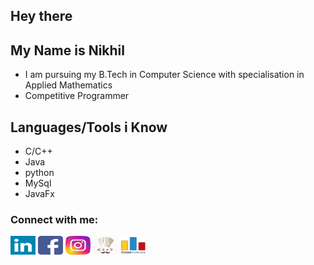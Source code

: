 ## Hey there

## My Name is Nikhil
  - I am pursuing my B.Tech in Computer Science with specialisation in Applied Mathematics
  - Competitive Programmer
  
## Languages/Tools i Know
  - C/C++
  - Java
  - python
  - MySql
  - JavaFx


<h3 align="left">Connect with me:</h3>
<p align="left">
<a href="https://linkedin.com/in/nikhil ." target="blank"><img align="center" src="logos/linkedin.svg" height="30" width="40" /></a>
<a href="https://www.facebook.com/profile.php?id=100004363995697" target="blank"><img align="center" src="logos/facebook.svg" height="30" width="40" /></a>
<a href="https://instagram.com/i_____nikhil" target="blank"><img align="center" src="logos/instagram.svg" height="30" width="40" /></a>
<a href="https://www.codechef.com/users/i_nikhil070" target="blank"><img align="center" src="logos/codechef.svg"  height="30" width="40" /></a>
<a href="https://codeforces.com/profile/nikhil19259" target="blank"><img align="center" src="logos/cf.png" height="30" width="40" /></a>
</p>
<!--
**Nikhil-prog/Nikhil-prog** is a ✨ _special_ ✨ repository because its `README.md` (this file) appears on your GitHub profile.

Here are some ideas to get you started:

- 🔭 I’m currently working on ...
- 🌱 I’m currently learning ...
- 👯 I’m looking to collaborate on ...
- 🤔 I’m looking for help with ...
- 💬 Ask me about ...
- 📫 How to reach me: ...
- 😄 Pronouns: ...
- ⚡ Fun fact: ...
-->
